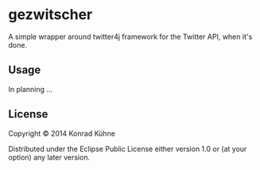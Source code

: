 # gezwitscher

A simple wrapper around twitter4j framework for the Twitter API, when it's done.

## Usage

In planning ...

## License

Copyright © 2014 Konrad Kühne

Distributed under the Eclipse Public License either version 1.0 or (at
your option) any later version.
